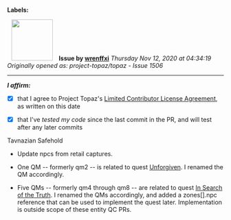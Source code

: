 **Labels:**



<a href="https://github.com/wrenffxi"><img src="https://avatars1.githubusercontent.com/u/21246949?v=4" width="96" height="96" hspace="10"></img></a> **Issue by [wrenffxi](https://github.com/wrenffxi)**
_Thursday Nov 12, 2020 at 04:34:19_
_Originally opened as: project-topaz/topaz - Issue 1506_

----

<!-- place 'x' mark between square [] brackets to affirm: -->
**_I affirm:_**
- [x] that I agree to Project Topaz's [Limited Contributor License Agreement](http://project-topaz.com/blob/release/CONTRIBUTOR_AGREEMENT.md), as written on this date
- [x] that I've _tested my code_ since the last commit in the PR, and will test after any later commits

Tavnazian Safehold

* Update npcs from retail captures.

* One QM -- formerly qm2 -- is related to quest [Unforgiven](https://ffxiclopedia.fandom.com/wiki/Unforgiven).  I renamed the QM accordingly.

* Five QMs -- formerly qm4 through qm8 -- are related to quest [In Search of the Truth](https://ffxiclopedia.fandom.com/wiki/In_Search_of_the_Truth).  I renamed the QMs accordingly, and added a zones[].npc reference that can be used to implement the quest later.  Implementation is outside scope of these entity QC PRs.


